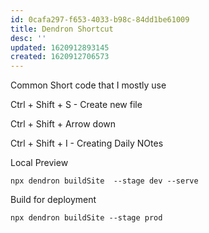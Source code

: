 ```yaml
---
id: 0cafa297-f653-4033-b98c-84dd1be61009
title: Dendron Shortcut
desc: ''
updated: 1620912893145
created: 1620912706573
---
```


Common Short code that I mostly use

Ctrl + Shift + S - Create new file 

Ctrl + Shift + Arrow down

Ctrl + Shift + I - Creating Daily NOtes


Local Preview
```
npx dendron buildSite  --stage dev --serve
```


Build for deployment

```
npx dendron buildSite --stage prod 
```


